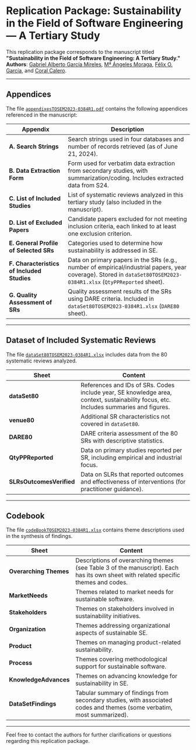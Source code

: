 # Replication Package: Sustainability in the Field of Software Engineering — A Tertiary Study

This replication package corresponds to the manuscript titled **"Sustainability in the Field of Software Engineering: A Tertiary Study."**  
**Authors**: [Gabriel Alberto García Mireles](https://orcid.org/0000-0003-4633-7410), [Mª Ángeles Moraga](https://orcid.org/0000-0001-9165-7144), [Félix O. García](https://orcid.org/0000-0001-6460-0353), and [Coral Calero](https://orcid.org/0000-0003-0728-4176).

---

## Appendices

The file [`appendixesTOSEM2023-0384R1.pdf`](./AppendixesTOSEM2023-0384R1.pdf) contains the following appendices referenced in the manuscript:

| Appendix | Description |
|---------|-------------|
| **A. Search Strings** | Search strings used in four databases and number of records retrieved (as of June 21, 2024). |
| **B. Data Extraction Form** | Form used for verbatim data extraction from secondary studies, with summarization/coding. Includes extracted data from S24. |
| **C. List of Included Studies** | List of systematic reviews analyzed in this tertiary study (also included in the manuscript). |
| **D. List of Excluded Papers** | Candidate papers excluded for not meeting inclusion criteria, each linked to at least one exclusion criterion. |
| **E. General Profile of Selected SRs** | Categories used to determine how sustainability is addressed in SE. |
| **F. Characteristics of Included Studies** | Data on primary papers in the SRs (e.g., number of empirical/industrial papers, year coverage). Stored in `dataSet80TOSEM2023-0384R1.xlsx` (`QtyPPReported` sheet). |
| **G. Quality Assessment of SRs** | Quality assessment results of the SRs using DARE criteria. Included in `dataSet80TOSEM2023-0384R1.xlsx` (`DARE80` sheet). |

---

## Dataset of Included Systematic Reviews

The file [`dataSet80TOSEM2023-0384R1.xlsx`](./dataSet80TOSEM2023-0384R1.xlsx) includes data from the 80 systematic reviews analyzed.

| Sheet | Content |
|-------|---------|
| **dataSet80** | References and IDs of SRs. Codes include year, SE knowledge area, context, sustainability focus, etc. Includes summaries and figures. |
| **venue80** | Additional SR characteristics not covered in `dataSet80`. |
| **DARE80** | DARE criteria assessment of the 80 SRs with descriptive statistics. |
| **QtyPPReported** | Data on primary studies reported per SR, including empirical and industrial focus. |
| **SLRsOutcomesVerified** | Data on SLRs that reported outcomes and effectiveness of interventions (for practitioner guidance). |

---

## Codebook

The file [`codeBookTOSEM2023-0384R1.xlsx`](./codeBookTOSEM2023-0384R1.xlsx) contains theme descriptions used in the synthesis of findings.

| Sheet | Content |
|-------|---------|
| **Overarching Themes** | Descriptions of overarching themes (see Table 3 of the manuscript). Each has its own sheet with related specific themes and codes. |
| **MarketNeeds** | Themes related to market needs for sustainable software. |
| **Stakeholders** | Themes on stakeholders involved in sustainability initiatives. |
| **Organization** | Themes addressing organizational aspects of sustainable SE. |
| **Product** | Themes on managing product-related sustainability. |
| **Process** | Themes covering methodological support for sustainable software. |
| **KnowledgeAdvances** | Themes on advancing knowledge for sustainability in SE. |
| **DataSetFindings** | Tabular summary of findings from secondary studies, with associated codes and themes (some verbatim, most summarized). |

---

Feel free to contact the authors for further clarifications or questions regarding this replication package.

